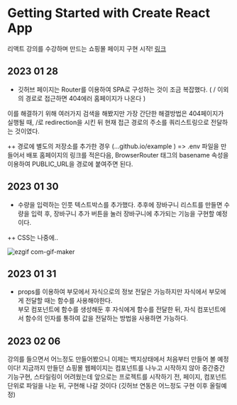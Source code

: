 # Getting Started with Create React App
리액트 강의를 수강하며 만드는 쇼핑몰 페이지 구현 시작!  [링크](https://yujunsun0.github.io/shoes-shop-homepage)


## 2023 01 28
- 깃허브 페이지는 Router를 이용하여 SPA로 구성하는 것이 조금 복잡했다. ( / 이외의 경로로 접근하면 404에러 홈페이지가 나온다 )  

이를 해결하기 위해 여러가지 검색을 해봤지만 가장 간단한 해결방법은 404페이지가 실행될 때, /로 redirection을 시킨 뒤 현재 접근 경로의 주소를 쿼리스트링으로 전달하는 것이였다.  

++ 경로에 별도의 저장소를 추가한 경우 (...github.io/example )  =>  .env 파일을 만들어서 배포 홈페이지의 링크를 적은다음, BrowserRouter 태그의 basename 속성을 이용하여 PUBLIC_URL을 경로에 붙여주면 된다.

## 2023 01 30
- 수량을 입력하는 인풋 텍스트박스를 추가했다. 추후에 장바구니 리스트를 만들면 수량을 입력 후, 장바구니 추가 버튼을 눌러 장바구니에 추가되는 기능을 구현할 예정이다.  

++ CSS는 나중에..


![ezgif com-gif-maker](https://user-images.githubusercontent.com/120611048/215510563-f9ac74ab-9845-4f47-984c-dad34cd77ce9.gif)


## 2023 01 31
- props를 이용하여 부모에서 자식으로의 정보 전달은 가능하지만 자식에서 부모에게 전달할 때는 함수를 사용해야한다.  
부모 컴포넌트에 함수를 생성해둔 후 자식에게 함수를 전달한 뒤, 자식 컴포넌트에서 함수의 인자를 통하여 값을 전달하는 방법을 사용하면 가능하다.


## 2023 02 06
강의를 들으면서 어느정도 만들어봤으니 이제는 백지상태에서 처음부터 만들어 볼 예정이다! 지금까지 만들던 쇼핑몰 웹페이지는 컴포넌트를 나누고 시작하지 않아 중간중간 기능구현, 스타일링이 어려웠는데
앞으로는 프로젝트를 시작하기 전, 페이지, 컴포넌트 단위로 파일을 나눈 뒤, 구현해 나갈 것이다 (깃허브 연동은 어느정도 구현 이후 올릴예정)
